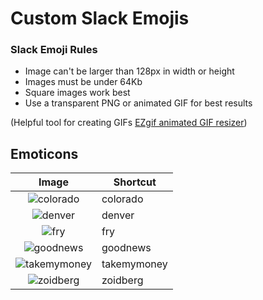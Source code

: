 # Custom Slack Emojis

### Slack Emoji Rules

* Image can't be larger than 128px in width or height
* Images must be under 64Kb
* Square images work best
* Use a transparent PNG or animated GIF for best results

(Helpful tool for creating GIFs [EZgif animated GIF resizer](http://ezgif.com/resize))

## Emoticons

| Image                                             | Shortcut        |
| :-----------------------------------------------: | --------------- |
| ![colorado](emoticons/colorado.png)               | colorado        |
| ![denver](emoticons/denver.png)                   | denver          |
| ![fry](emoticons/fry.png)                         | fry             |
| ![goodnews](emoticons/goodnews.png)               | goodnews        |
| ![takemymoney](emoticons/takemymoney.png)         | takemymoney     |
| ![zoidberg](emoticons/zoidberg.png)               | zoidberg        |
